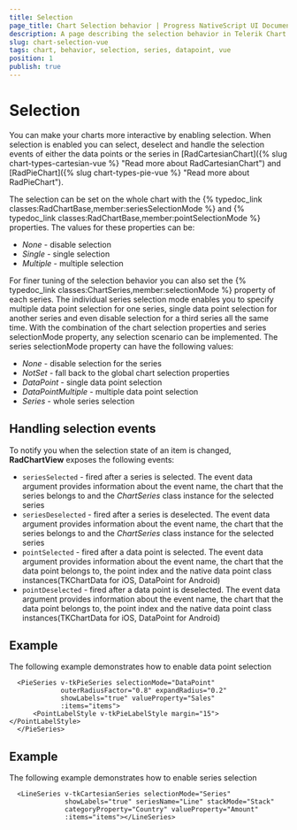 ```yaml
---
title: Selection
page_title: Chart Selection behavior | Progress NativeScript UI Documentation
description: A page describing the selection behavior in Telerik Chart for NativeScript
slug: chart-selection-vue
tags: chart, behavior, selection, series, datapoint, vue
position: 1
publish: true
---
```


# Selection

You can make your charts more interactive by enabling selection.
When selection is enabled you can select, deselect and handle the selection events of either the data points or the series in [RadCartesianChart]({% slug chart-types-cartesian-vue %} "Read more about RadCartesianChart") and
[RadPieChart]({% slug chart-types-pie-vue %} "Read more about RadPieChart").

The selection can be set on the whole chart with the {% typedoc_link classes:RadChartBase,member:seriesSelectionMode %} and {% typedoc_link classes:RadChartBase,member:pointSelectionMode %} properties. The values for these properties can be:
* *None* - disable selection
* *Single* - single selection
* *Multiple* - multiple selection

For finer tuning of the selection behavior you can also set the {% typedoc_link classes:ChartSeries,member:selectionMode %} property of each series. The individual series selection mode enables you to specify multiple data point selection for one series, single data point selection for another series and even disable selection for a third series all the same time. With the combination of the chart selection properties and series selectionMode property, any selection scenario can be implemented. The series selectionMode property can have the following values:
* *None* - disable selection for the series
* *NotSet* - fall back to the global chart selection properties
* *DataPoint* -  single data point selection
* *DataPointMultiple* - multiple data point selection
* *Series* - whole series selection

## Handling selection events

To notify you when the selection state of an item is changed, **RadChartView** exposes the following events:
- `seriesSelected` - fired after a series is selected.
The event data argument provides information about the event name, the chart that the series belongs to and the *ChartSeries* class instance for the selected series
- `seriesDeselected` - fired after a series is deselected.
The event data argument provides information about the event name, the chart that the series belongs to and the *ChartSeries* class instance for the selected series
- `pointSelected` - fired after a data point is selected.
The event data argument provides information about the event name, the chart that the data point belongs to, the point index and the native data point class instances(TKChartData for iOS, DataPoint for Android)
- `pointDeselected` - fired after a data point is deselected.
The event data argument provides information about the event name, the chart that the data point belongs to, the point index and the native data point class instances(TKChartData for iOS, DataPoint for Android)

## Example
The following example demonstrates how to enable data point selection

```
  <PieSeries v-tkPieSeries selectionMode="DataPoint"
             outerRadiusFactor="0.8" expandRadius="0.2"
             showLabels="true" valueProperty="Sales"
             :items="items">
      <PointLabelStyle v-tkPieLabelStyle margin="15"></PointLabelStyle>
  </PieSeries>
```

## Example
The following example demonstrates how to enable series selection

```
  <LineSeries v-tkCartesianSeries selectionMode="Series"
              showLabels="true" seriesName="Line" stackMode="Stack"
              categoryProperty="Country" valueProperty="Amount"
              :items="items"></LineSeries>
```
